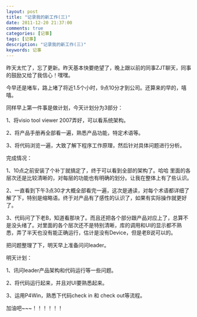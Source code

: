 ```yaml
---
layout: post
title: "记录我的新工作(三)"
date: 2011-12-20 21:37:00
comments: true
categories: [记事]
tags: [记事]
description: "记录我的新工作(三)"
keywords: 记事
---
```


昨天太忙了，忘了更新。昨天基本快要绝望了，晚上跟以前的同事ZJT聊天，同事的鼓励又给了我信心！嘿嘿。

今早还是堵车，路上堵了将近1.5个小时，9点10分才到公司。还算来的早的，嘻嘻。

同样早上第一件事是做计划，今天计划分为3部分：

1、将visio tool viewer 2007弄好，可以看系统架构。

2、将产品手册再全部看一遍，熟悉产品功能，特定术语等。

3、将代码浏览一遍，大致了解下程序工作原理，然后针对具体问题进行分析。

完成情况：

1、10点之前安装了个补丁就搞定了，终于可以看到全部的架构了。哈哈 里面的各层次还是比较清晰的，对每层的功能也有明确的划分。让我在整体上有了些认识。

2、一直看到下午3点30才大概全部看完一遍，这次是通读，对每个术语都详细了解了下，特别是缩略语。终于对产品有了感性的认识了，如果有实际操作就更好了。

3、代码问了下老B，知道看那块了。而且还把各个部分跟产品对应上了，总算不是没头绪了。对里面的各个层次还不是特别清晰，库的调用和UI的显示都不熟悉，弄了半天也没有能正确运行，估计是没有Device，但是老B说可以的。

把问题整理了下，明天早上准备问问leader。

明天计划：

1、讯问leader产品架构和代码运行等一些问题。

2、将代码运行起来，并且对UI要熟悉起来。

3、运用P4Win，熟悉下代码check in 和 check out等流程。

加油吧~~~！！！！！！
